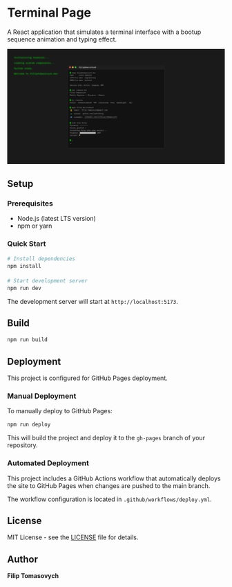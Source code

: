 # Terminal Page

A React application that simulates a terminal interface with a bootup sequence animation and typing effect.

![Terminal Page Screenshot](screenshot.jpeg)

## Setup

### Prerequisites

- Node.js (latest LTS version)
- npm or yarn

### Quick Start

```bash
# Install dependencies
npm install

# Start development server
npm run dev
```

The development server will start at `http://localhost:5173`.

## Build

```bash
npm run build
```

## Deployment

This project is configured for GitHub Pages deployment.

### Manual Deployment

To manually deploy to GitHub Pages:

```bash
npm run deploy
```

This will build the project and deploy it to the `gh-pages` branch of your repository.

### Automated Deployment

This project includes a GitHub Actions workflow that automatically deploys the site to GitHub Pages when changes are pushed to the main branch.

The workflow configuration is located in `.github/workflows/deploy.yml`.

## License

MIT License - see the [LICENSE](LICENSE) file for details.

## Author

**Filip Tomasovych**

